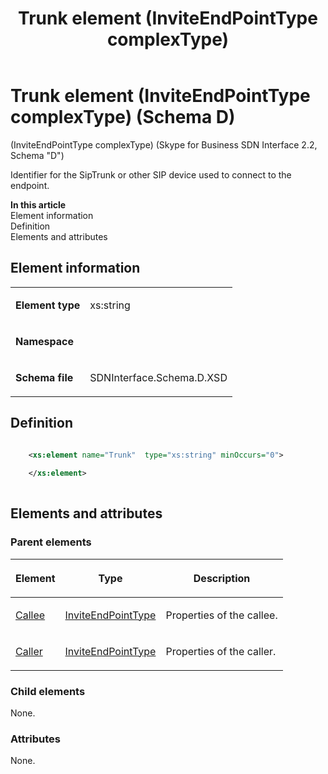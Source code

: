 ﻿---
title: Trunk element (InviteEndPointType complexType) 
description: An overview of the Trunk element (InviteEndPointType complexType), Schema D.
TOCTitle: Trunk element (InviteEndPointType complexType)
ms:assetid: 28d05249-09b3-fef0-b663-3871eb0ba8ec
ms:mtpsurl: https://msdn.microsoft.com/library/Mt171015(v=office.16)
ms:contentKeyID: 65855588
ms.date: 08/24/2015
mtps_version: v=office.16
dev_langs:
- xml
---

# Trunk element (InviteEndPointType complexType) (Schema D)

(InviteEndPointType complexType) (Skype for Business SDN Interface 2.2, Schema "D")

Identifier for the SipTrunk or other SIP device used to connect to the endpoint.


**In this article**  
Element information  
Definition  
Elements and attributes  

## Element information

<table>
<colgroup>

</colgroup>
<tbody>
<tr class="odd">
<td><p><strong>Element type</strong></p></td>
<td><p>xs:string</p></td>
</tr>
<tr class="even">
<td><p><strong>Namespace</strong></p></td>
<td><p></p></td>
</tr>
<tr class="odd">
<td><p><strong>Schema file</strong></p></td>
<td><p>SDNInterface.Schema.D.XSD</p></td>
</tr>
</tbody>
</table>


## Definition

```xml

    <xs:element name="Trunk"  type="xs:string" minOccurs="0">
    
    </xs:element>
  
```

## Elements and attributes

### Parent elements

<table>
<colgroup>

</colgroup>
<thead>
<tr class="header">
<th><p>Element</p></th>
<th><p>Type</p></th>
<th><p>Description</p></th>
</tr>
</thead>
<tbody>
<tr class="odd">
<td><p><a href="callee-element-invitetype-complextype-skype-for-business-sdn-interface-2-2-schema-d.md">Callee</a></p></td>
<td><p><a href="inviteendpointtype-complextype-skype-for-business-sdn-interface-2-2-schema-d.md">InviteEndPointType</a></p></td>
<td><p>Properties of the callee.</p></td>
</tr>
<tr class="even">
<td><p><a href="caller-element-invitetype-complextype-skype-for-business-sdn-interface-2-2-schema-d.md">Caller</a></p></td>
<td><p><a href="inviteendpointtype-complextype-skype-for-business-sdn-interface-2-2-schema-d.md">InviteEndPointType</a></p></td>
<td><p>Properties of the caller.</p></td>
</tr>
</tbody>
</table>


### Child elements

None.

### Attributes

None.


